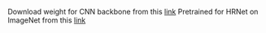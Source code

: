 Download weight for CNN backbone from this [link](https://drive.google.com/drive/folders/1sOXYoV_EIkdZRm0ROErQlmK-r-RG8m7o?usp=sharing)
Pretrained for HRNet on ImageNet from this [link](https://github.com/HRNet/HRNet-Facial-Landmark-Detection)